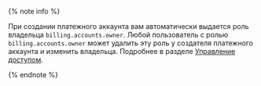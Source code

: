 {% note info %}

При создании платежного аккаунта вам автоматически выдается роль владельца `billing.accounts.owner`. Любой пользователь с ролью `billing.accounts.owner` может удалить эту роль у создателя платежного аккаунта и изменить владельца. Подробнее в разделе [Управление доступом](../security/index.md).

{% endnote %}